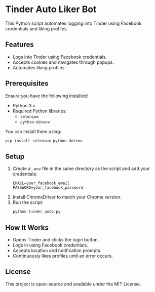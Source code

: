 # Tinder Auto Liker Bot

This Python script automates logging into Tinder using Facebook credentials and liking profiles.

## Features
- Logs into Tinder using Facebook credentials.
- Accepts cookies and navigates through popups.
- Automates liking profiles.

## Prerequisites
Ensure you have the following installed:
- Python 3.x
- Required Python libraries:
  - `selenium`
  - `python-dotenv`

You can install them using:
```bash
pip install selenium python-dotenv
```

## Setup
1. Create a `.env` file in the same directory as the script and add your credentials:
   ```
   EMAIL=your_facebook_email
   PASSWORD=your_facebook_password
   ```
2. Install ChromeDriver to match your Chrome version.
3. Run the script:
   ```bash
   python tinder_auto.py
   ```

## How It Works
- Opens Tinder and clicks the login button.
- Logs in using Facebook credentials.
- Accepts location and notification prompts.
- Continuously likes profiles until an error occurs.

## License
This project is open-source and available under the MIT License.


